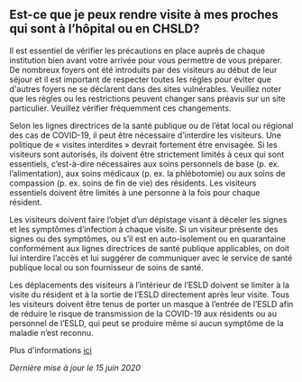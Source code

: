 ## Est-ce que je peux rendre visite à mes proches qui sont à l’hôpital ou en CHSLD?

Il est essentiel de vérifier les précautions en place auprès de chaque institution bien avant votre arrivée pour vous permettre de vous préparer. De nombreux foyers ont été introduits par des visiteurs au début de leur séjour et il est important de respecter toutes les règles pour éviter que d'autres foyers ne se déclarent dans des sites vulnérables. Veuillez noter que les règles ou les restrictions peuvent changer sans préavis sur un site particulier. Veuillez vérifier fréquemment ces changements.

Selon les lignes directrices de la santé publique ou de l’état local ou régional des cas de COVID-19, il peut être nécessaire d’interdire les visiteurs. Une politique de « visites interdites » devrait fortement être envisagée. Si les visiteurs sont autorisés, ils doivent être strictement limités à ceux qui sont essentiels, c’est-à-dire nécessaires aux soins personnels de base (p. ex. l’alimentation), aux soins médicaux (p. ex. la phlébotomie) ou aux soins de compassion (p. ex. soins de fin de vie) des résidents. Les visiteurs essentiels doivent être limités à une personne à la fois pour chaque résident.

Les visiteurs doivent faire l’objet d’un dépistage visant à déceler les signes et les symptômes d’infection à chaque visite. Si un visiteur présente des signes ou des symptômes, ou s’il est en auto-isolement ou en quarantaine conformément aux lignes directrices de santé publique applicables, on doit lui interdire l’accès et lui suggérer de communiquer avec le service de santé publique local ou son fournisseur de soins de santé.

Les déplacements des visiteurs à l’intérieur de l’ESLD doivent se limiter à la visite du résident et à la sortie de l’ESLD directement après leur visite. Tous les visiteurs doivent être tenus de porter un masque à l’entrée de l’ESLD afin de réduire le risque de transmission de la COVID-19 aux résidents ou au personnel de l’ESLD, qui peut se produire même si aucun symptôme de la maladie n’est reconnu.

Plus d'informations [ici](https://www.canada.ca/fr/sante-publique/services/maladies/2019-nouveau-coronavirus/professionnels-sante/prevention-controle-covid-19-foyers-soins-longue-duree.html#a5)

_Dernière mise à jour le 15 juin 2020_
